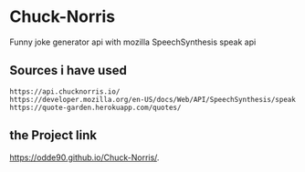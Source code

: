# Chuck-Norris

Funny joke generator api with mozilla SpeechSynthesis speak api

## Sources i have used

```
https://api.chucknorris.io/
https://developer.mozilla.org/en-US/docs/Web/API/SpeechSynthesis/speak
https://quote-garden.herokuapp.com/quotes/
```

## the Project link
https://odde90.github.io/Chuck-Norris/.
